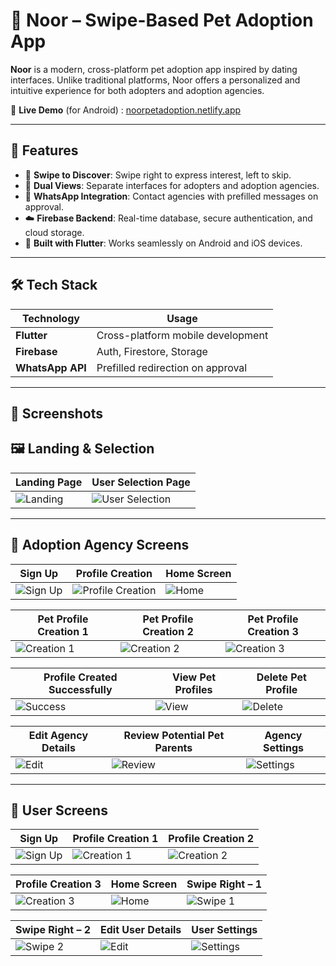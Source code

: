# 🐾 Noor – Swipe-Based Pet Adoption App

**Noor** is a modern, cross-platform pet adoption app inspired by dating interfaces. Unlike traditional platforms, Noor offers a personalized and intuitive experience for both adopters and adoption agencies.

🔗 **Live Demo** (for Android) : [noorpetadoption.netlify.app](https://noorpetadoption.netlify.app/) 

---

## 🚀 Features

- 🎯 **Swipe to Discover**: Swipe right to express interest, left to skip.
- 🏢 **Dual Views**: Separate interfaces for adopters and adoption agencies.
- 💬 **WhatsApp Integration**: Contact agencies with prefilled messages on approval.
- ☁️ **Firebase Backend**: Real-time database, secure authentication, and cloud storage.
- 📱 **Built with Flutter**: Works seamlessly on Android and iOS devices.

---

## 🛠️ Tech Stack

| Technology     | Usage                             |
|----------------|-----------------------------------|
| **Flutter**    | Cross-platform mobile development |
| **Firebase**   | Auth, Firestore, Storage          |
| **WhatsApp API** | Prefilled redirection on approval |

---

## 📸 Screenshots

## 🖼️ Landing & Selection

| Landing Page         | User Selection Page    |
|----------------------|------------------------|
| ![Landing](assets/landing-page.png) | ![User Selection](assets/user-selection.png) |

---

## 🏢 Adoption Agency Screens

| Sign Up              | Profile Creation       | Home Screen           |
|----------------------|------------------------|------------------------|
| ![Sign Up](assets/agency-signup.png) | ![Profile Creation](assets/agency-profile-creation.png) | ![Home](assets/agency-home.png) |

| Pet Profile Creation 1 | Pet Profile Creation 2 | Pet Profile Creation 3 |
|------------------------|------------------------|------------------------|
| ![Creation 1](assets/pet-profile-creation-1.png) | ![Creation 2](assets/pet-profile-creation-2.png) | ![Creation 3](assets/pet-profile-creation-3.png) |

| Profile Created Successfully | View Pet Profiles    | Delete Pet Profile     |
|-----------------------------|----------------------|------------------------|
| ![Success](assets/pet-profile-success.png) | ![View](assets/view-pet-profiles.png) | ![Delete](assets/delete-pet-profile.png) |

| Edit Agency Details          | Review Potential Pet Parents | Agency Settings         |
|-----------------------------|------------------------------|--------------------------|
| ![Edit](assets/edit-agency-details.png) | ![Review](assets/review-potential-parents.png) | ![Settings](assets/agency-settings.png) |

---

## 👤 User Screens

| Sign Up              | Profile Creation 1     | Profile Creation 2     |
|----------------------|------------------------|------------------------|
| ![Sign Up](assets/user-signup.png) | ![Creation 1](assets/user-profile-creation-1.png) | ![Creation 2](assets/user-profile-creation-2.png) |

| Profile Creation 3     | Home Screen           | Swipe Right – 1        |
|------------------------|------------------------|------------------------|
| ![Creation 3](assets/user-profile-creation-3.png) | ![Home](assets/user-home.png) | ![Swipe 1](assets/user-swipe-right-1.png) |

| Swipe Right – 2        | Edit User Details      | User Settings          |
|------------------------|------------------------|------------------------|
| ![Swipe 2](assets/user-swipe-right-2.png) | ![Edit](assets/edit-user-details.png) | ![Settings](assets/user-settings.png) |

